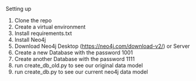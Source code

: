 Setting up
1. Clone the repo
2. Create a virtual environment
3. Install requirements.txt
4. Install Neo4j
5. Download Neo4j Desktop (https://neo4j.com/download-v2/) or Server
6. Create a new Database with the password 1001
7. Create another Database with the password 1111
8. run create_db_old.py to see our original data model
9. run create_db.py to see our current neo4j data model
